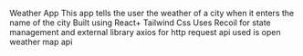 Weather App
This app tells the user the weather of a city when it enters the name of the city
Built using React+ Tailwind Css
Uses Recoil for state management and external library axios for http request
api used is open weather map api
